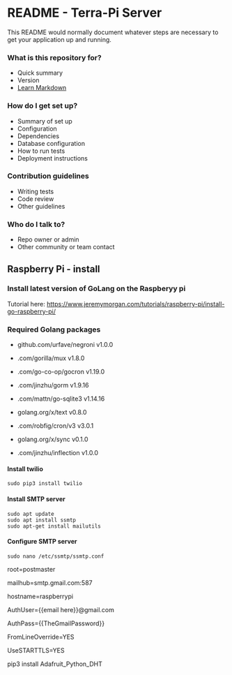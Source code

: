 # README - Terra-Pi Server #

This README would normally document whatever steps are necessary to get your application up and running.

### What is this repository for? ###

* Quick summary
* Version
* [Learn Markdown](https://bitbucket.org/tutorials/markdowndemo)

### How do I get set up? ###

* Summary of set up
* Configuration
* Dependencies
* Database configuration
* How to run tests
* Deployment instructions

### Contribution guidelines ###

* Writing tests
* Code review
* Other guidelines

### Who do I talk to? ###

* Repo owner or admin
* Other community or team contact

## Raspberry Pi - install ###

### Install latest version of GoLang on the Raspberyy pi
Tutorial here:
https://www.jeremymorgan.com/tutorials/raspberry-pi/install-go-raspberry-pi/

### Required Golang packages
* github.com/urfave/negroni v1.0.0

* .com/gorilla/mux v1.8.0

* .com/go-co-op/gocron v1.19.0

* .com/jinzhu/gorm v1.9.16

* .com/mattn/go-sqlite3 v1.14.16

* golang.org/x/text v0.8.0

* .com/robfig/cron/v3 v3.0.1

* golang.org/x/sync v0.1.0

* .com/jinzhu/inflection v1.0.0

#### Install twilio
```
sudo pip3 install twilio
```

#### Install SMTP server
```
sudo apt update
sudo apt install ssmtp
sudo apt-get install mailutils

```
#### Configure SMTP server
```
sudo nano /etc/ssmtp/ssmtp.conf
```
root=postmaster

mailhub=smtp.gmail.com:587

hostname=raspberrypi

AuthUser={{email here}}@gmail.com

AuthPass={{TheGmailPassword}}

FromLineOverride=YES

UseSTARTTLS=YES

 pip3 install Adafruit_Python_DHT




